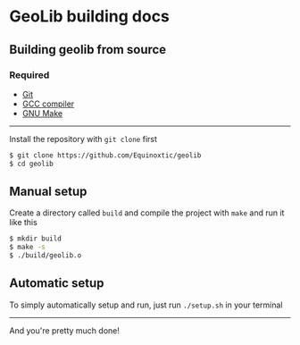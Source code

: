 # GeoLib building docs

## Building geolib from source

### Required

* [Git](https://git-scm.com)
* [GCC compiler](https://gcc.gnu.org)
* [GNU Make](https://www.gnu.org/software/make/)

---

Install the repository with ``git clone`` first

```sh
$ git clone https://github.com/Equinoxtic/geolib
$ cd geolib
```

## Manual setup

Create a directory called `build` and compile the project with ``make`` and run it like this

```sh
$ mkdir build
$ make -s
$ ./build/geolib.o
```

## Automatic setup

To simply automatically setup and run, just run ``./setup.sh`` in your terminal

---

And you're pretty much done!
